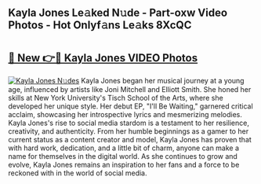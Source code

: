 ## Kayla Jones Le𝚊ked N𝚞de - Part-oxw Video Photos - Hot Onlyf𝚊ns Le𝚊ks 8XcQC

# <h2><a href="http://ab69779.deff.icu/?id=Kayla+Jones">🔗 New 👉🔴 Kayla Jones VIDEO Photos</a></h2>

[![Kayla Jones N𝚞des](https://i.imgur.com/rIISA9y.gif)](http://ab69779.deff.icu/?id=Kayla+Jones)
Kayla Jones began her musical journey at a young age, influenced by artists like Joni Mitchell and Elliott Smith. She honed her skills at New York University's Tisch School of the Arts, where she developed her unique style. Her debut EP, "I'll Be Waiting," garnered critical acclaim, showcasing her introspective lyrics and mesmerizing melodies. Kayla Jones's rise to social media stardom is a testament to her resilience, creativity, and authenticity. From her humble beginnings as a gamer to her current status as a content creator and model, Kayla Jones has proven that with hard work, dedication, and a little bit of charm, anyone can make a name for themselves in the digital world. As she continues to grow and evolve, Kayla Jones remains an inspiration to her fans and a force to be reckoned with in the world of social media.
